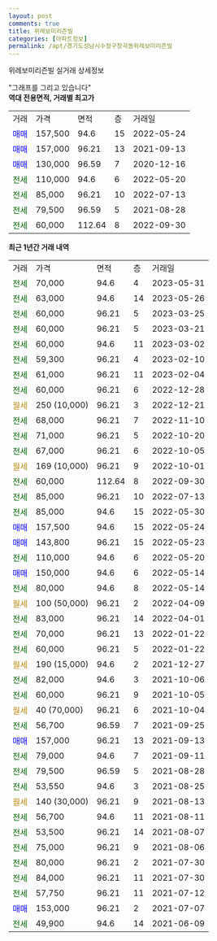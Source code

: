```yaml
---
layout: post
comments: true
title: 위례보미리즌빌
categories: [아파트정보]
permalink: /apt/경기도성남시수정구창곡동위례보미리즌빌
---
```


위례보미리즌빌 실거래 상세정보

<script type="text/javascript">
  google.charts.load('current', {'packages':['line', 'corechart']});
  google.charts.setOnLoadCallback(drawChart);

  function drawChart() {
    var data = new google.visualization.DataTable();
    data.addColumn('date', '거래일');
    data.addColumn('number', "매매");
    data.addColumn('number', "전세");
    data.addColumn('number', "전매");

    data.addRows([[new Date(Date.parse("2023-05-31")), null, 70000, null], [new Date(Date.parse("2023-05-26")), null, 63000, null], [new Date(Date.parse("2023-03-25")), null, 60000, null], [new Date(Date.parse("2023-03-21")), null, 60000, null], [new Date(Date.parse("2023-03-02")), null, 60000, null], [new Date(Date.parse("2023-02-10")), null, 59300, null], [new Date(Date.parse("2023-02-04")), null, 61000, null], [new Date(Date.parse("2022-12-28")), null, 60000, null], [new Date(Date.parse("2022-12-21")), null, null, null], [new Date(Date.parse("2022-11-10")), null, 68000, null], [new Date(Date.parse("2022-10-20")), null, 71000, null], [new Date(Date.parse("2022-10-05")), null, 67000, null], [new Date(Date.parse("2022-10-01")), null, null, null], [new Date(Date.parse("2022-09-30")), null, 60000, null], [new Date(Date.parse("2022-07-13")), null, 85000, null], [new Date(Date.parse("2022-05-30")), null, 85000, null], [new Date(Date.parse("2022-05-24")), 157500, null, null], [new Date(Date.parse("2022-05-23")), 143800, null, null], [new Date(Date.parse("2022-05-20")), null, 110000, null], [new Date(Date.parse("2022-05-14")), 150000, null, null], [new Date(Date.parse("2022-05-14")), null, 80000, null], [new Date(Date.parse("2022-04-09")), null, null, null], [new Date(Date.parse("2022-04-01")), null, 83000, null], [new Date(Date.parse("2022-01-22")), null, 70000, null], [new Date(Date.parse("2022-01-22")), null, 60000, null], [new Date(Date.parse("2021-12-27")), null, null, null], [new Date(Date.parse("2021-10-06")), null, 82000, null], [new Date(Date.parse("2021-10-05")), null, 60000, null], [new Date(Date.parse("2021-10-04")), null, null, null], [new Date(Date.parse("2021-09-25")), null, 56700, null], [new Date(Date.parse("2021-09-13")), 157000, null, null], [new Date(Date.parse("2021-09-11")), null, 79000, null], [new Date(Date.parse("2021-08-28")), null, 79500, null], [new Date(Date.parse("2021-08-25")), null, 53550, null], [new Date(Date.parse("2021-08-13")), null, null, null], [new Date(Date.parse("2021-08-11")), null, 56700, null], [new Date(Date.parse("2021-08-07")), null, 53500, null], [new Date(Date.parse("2021-08-06")), null, 75000, null], [new Date(Date.parse("2021-07-30")), null, 80000, null], [new Date(Date.parse("2021-07-30")), null, 84000, null], [new Date(Date.parse("2021-07-12")), null, 57750, null], [new Date(Date.parse("2021-07-07")), 153000, null, null], [new Date(Date.parse("2021-06-09")), null, 49900, null]]);

    var options = {
      hAxis: {
        format: 'yyyy/MM/dd'
      },    
      lineWidth: 0,
      pointsVisible: true,    
      title: '최근 1년간 유형별 실거래가 분포',
      legend: { position: 'bottom' }
    };

    var formatter = new google.visualization.NumberFormat({pattern:'###,###'} );
    formatter.format(data, 1);
    formatter.format(data, 2);
    
    setTimeout(function() {
        var chart = new google.visualization.LineChart(document.getElementById('columnchart_material'));
        chart.draw(data, (options));
        document.getElementById('loading').style.display = 'none';
    }, 200);
  }
</script>


<div id="loading" style="z-index:20; display: block; margin-left: 0px">"그래프를 그리고 있습니다"</div>
<div id="columnchart_material" style="width: 95%; margin-left: 0px; display: block"></div>
<!-- contents start -->
<b>역대 전용면적, 거래별 최고가</b>
<table class="sortable">
    <tr>
      <td>거래</td>
      <td>가격</td>
      <td>면적</td>
      <td>층</td>
      <td>거래일</td>
    </tr>
        <tr>
          <td><a style="color: blue">매매</a></td>
          <td>157,500</td>
          <td>94.6</td>
          <td>15</td>
          <td>2022-05-24</td>
        </tr>            <tr>
          <td><a style="color: blue">매매</a></td>
          <td>157,000</td>
          <td>96.21</td>
          <td>13</td>
          <td>2021-09-13</td>
        </tr>            <tr>
          <td><a style="color: blue">매매</a></td>
          <td>130,000</td>
          <td>96.59</td>
          <td>7</td>
          <td>2020-12-16</td>
        </tr>        
        <tr>
              <td><a style="color: darkgreen">전세</a></td>
              <td>110,000</td>
              <td>94.6</td>
              <td>6</td>
              <td>2022-05-20</td>
            </tr>            <tr>
              <td><a style="color: darkgreen">전세</a></td>
              <td>85,000</td>
              <td>96.21</td>
              <td>10</td>
              <td>2022-07-13</td>
            </tr>            <tr>
              <td><a style="color: darkgreen">전세</a></td>
              <td>79,500</td>
              <td>96.59</td>
              <td>5</td>
              <td>2021-08-28</td>
            </tr>            <tr>
              <td><a style="color: darkgreen">전세</a></td>
              <td>60,000</td>
              <td>112.64</td>
              <td>8</td>
              <td>2022-09-30</td>
            </tr>        
    
</table>

<b>최근 1년간 거래 내역</b>

<table class="sortable">
    <tr>
      <td>거래</td>
      <td>가격</td>
      <td>면적</td>
      <td>층</td>
      <td>거래일</td>
    </tr>
    <tr>
      <td><a style="color: darkgreen">전세</a></td>
      <td>70,000</td>
      <td>94.6</td>
      <td>4</td>
      <td>2023-05-31</td>
    </tr>          <tr>
      <td><a style="color: darkgreen">전세</a></td>
      <td>63,000</td>
      <td>94.6</td>
      <td>14</td>
      <td>2023-05-26</td>
    </tr>          <tr>
      <td><a style="color: darkgreen">전세</a></td>
      <td>60,000</td>
      <td>96.21</td>
      <td>5</td>
      <td>2023-03-25</td>
    </tr>          <tr>
      <td><a style="color: darkgreen">전세</a></td>
      <td>60,000</td>
      <td>96.21</td>
      <td>5</td>
      <td>2023-03-21</td>
    </tr>          <tr>
      <td><a style="color: darkgreen">전세</a></td>
      <td>60,000</td>
      <td>94.6</td>
      <td>11</td>
      <td>2023-03-02</td>
    </tr>          <tr>
      <td><a style="color: darkgreen">전세</a></td>
      <td>59,300</td>
      <td>96.21</td>
      <td>4</td>
      <td>2023-02-10</td>
    </tr>          <tr>
      <td><a style="color: darkgreen">전세</a></td>
      <td>61,000</td>
      <td>96.21</td>
      <td>11</td>
      <td>2023-02-04</td>
    </tr>          <tr>
      <td><a style="color: darkgreen">전세</a></td>
      <td>60,000</td>
      <td>96.21</td>
      <td>6</td>
      <td>2022-12-28</td>
    </tr>          <tr>
      <td><a style="color: darkgoldenrod">월세</a></td>
      <td>250 (10,000)</td>
      <td>96.21</td>
      <td>3</td>
      <td>2022-12-21</td>
    </tr>          <tr>
      <td><a style="color: darkgreen">전세</a></td>
      <td>68,000</td>
      <td>96.21</td>
      <td>7</td>
      <td>2022-11-10</td>
    </tr>          <tr>
      <td><a style="color: darkgreen">전세</a></td>
      <td>71,000</td>
      <td>96.21</td>
      <td>5</td>
      <td>2022-10-20</td>
    </tr>          <tr>
      <td><a style="color: darkgreen">전세</a></td>
      <td>67,000</td>
      <td>96.21</td>
      <td>6</td>
      <td>2022-10-05</td>
    </tr>          <tr>
      <td><a style="color: darkgoldenrod">월세</a></td>
      <td>169 (10,000)</td>
      <td>96.21</td>
      <td>9</td>
      <td>2022-10-01</td>
    </tr>          <tr>
      <td><a style="color: darkgreen">전세</a></td>
      <td>60,000</td>
      <td>112.64</td>
      <td>8</td>
      <td>2022-09-30</td>
    </tr>          <tr>
      <td><a style="color: darkgreen">전세</a></td>
      <td>85,000</td>
      <td>96.21</td>
      <td>10</td>
      <td>2022-07-13</td>
    </tr>          <tr>
      <td><a style="color: darkgreen">전세</a></td>
      <td>85,000</td>
      <td>94.6</td>
      <td>15</td>
      <td>2022-05-30</td>
    </tr>          <tr>
      <td><a style="color: blue">매매</a></td>
      <td>157,500</td>
      <td>94.6</td>
      <td>15</td>
      <td>2022-05-24</td>
    </tr>          <tr>
      <td><a style="color: blue">매매</a></td>
      <td>143,800</td>
      <td>96.21</td>
      <td>15</td>
      <td>2022-05-23</td>
    </tr>          <tr>
      <td><a style="color: darkgreen">전세</a></td>
      <td>110,000</td>
      <td>94.6</td>
      <td>6</td>
      <td>2022-05-20</td>
    </tr>          <tr>
      <td><a style="color: blue">매매</a></td>
      <td>150,000</td>
      <td>94.6</td>
      <td>6</td>
      <td>2022-05-14</td>
    </tr>          <tr>
      <td><a style="color: darkgreen">전세</a></td>
      <td>80,000</td>
      <td>94.6</td>
      <td>8</td>
      <td>2022-05-14</td>
    </tr>          <tr>
      <td><a style="color: darkgoldenrod">월세</a></td>
      <td>100 (50,000)</td>
      <td>96.21</td>
      <td>2</td>
      <td>2022-04-09</td>
    </tr>          <tr>
      <td><a style="color: darkgreen">전세</a></td>
      <td>83,000</td>
      <td>96.21</td>
      <td>14</td>
      <td>2022-04-01</td>
    </tr>          <tr>
      <td><a style="color: darkgreen">전세</a></td>
      <td>70,000</td>
      <td>96.21</td>
      <td>13</td>
      <td>2022-01-22</td>
    </tr>          <tr>
      <td><a style="color: darkgreen">전세</a></td>
      <td>60,000</td>
      <td>96.21</td>
      <td>5</td>
      <td>2022-01-22</td>
    </tr>          <tr>
      <td><a style="color: darkgoldenrod">월세</a></td>
      <td>190 (15,000)</td>
      <td>94.6</td>
      <td>2</td>
      <td>2021-12-27</td>
    </tr>          <tr>
      <td><a style="color: darkgreen">전세</a></td>
      <td>82,000</td>
      <td>94.6</td>
      <td>3</td>
      <td>2021-10-06</td>
    </tr>          <tr>
      <td><a style="color: darkgreen">전세</a></td>
      <td>60,000</td>
      <td>96.21</td>
      <td>9</td>
      <td>2021-10-05</td>
    </tr>          <tr>
      <td><a style="color: darkgoldenrod">월세</a></td>
      <td>40 (70,000)</td>
      <td>96.21</td>
      <td>6</td>
      <td>2021-10-04</td>
    </tr>          <tr>
      <td><a style="color: darkgreen">전세</a></td>
      <td>56,700</td>
      <td>96.59</td>
      <td>7</td>
      <td>2021-09-25</td>
    </tr>          <tr>
      <td><a style="color: blue">매매</a></td>
      <td>157,000</td>
      <td>96.21</td>
      <td>13</td>
      <td>2021-09-13</td>
    </tr>          <tr>
      <td><a style="color: darkgreen">전세</a></td>
      <td>79,000</td>
      <td>94.6</td>
      <td>7</td>
      <td>2021-09-11</td>
    </tr>          <tr>
      <td><a style="color: darkgreen">전세</a></td>
      <td>79,500</td>
      <td>96.59</td>
      <td>5</td>
      <td>2021-08-28</td>
    </tr>          <tr>
      <td><a style="color: darkgreen">전세</a></td>
      <td>53,550</td>
      <td>94.6</td>
      <td>3</td>
      <td>2021-08-25</td>
    </tr>          <tr>
      <td><a style="color: darkgoldenrod">월세</a></td>
      <td>140 (30,000)</td>
      <td>96.21</td>
      <td>9</td>
      <td>2021-08-13</td>
    </tr>          <tr>
      <td><a style="color: darkgreen">전세</a></td>
      <td>56,700</td>
      <td>94.6</td>
      <td>11</td>
      <td>2021-08-11</td>
    </tr>          <tr>
      <td><a style="color: darkgreen">전세</a></td>
      <td>53,500</td>
      <td>96.21</td>
      <td>14</td>
      <td>2021-08-07</td>
    </tr>          <tr>
      <td><a style="color: darkgreen">전세</a></td>
      <td>75,000</td>
      <td>96.21</td>
      <td>9</td>
      <td>2021-08-06</td>
    </tr>          <tr>
      <td><a style="color: darkgreen">전세</a></td>
      <td>80,000</td>
      <td>96.21</td>
      <td>2</td>
      <td>2021-07-30</td>
    </tr>          <tr>
      <td><a style="color: darkgreen">전세</a></td>
      <td>84,000</td>
      <td>96.21</td>
      <td>11</td>
      <td>2021-07-30</td>
    </tr>          <tr>
      <td><a style="color: darkgreen">전세</a></td>
      <td>57,750</td>
      <td>96.21</td>
      <td>11</td>
      <td>2021-07-12</td>
    </tr>          <tr>
      <td><a style="color: blue">매매</a></td>
      <td>153,000</td>
      <td>96.21</td>
      <td>2</td>
      <td>2021-07-07</td>
    </tr>          <tr>
      <td><a style="color: darkgreen">전세</a></td>
      <td>49,900</td>
      <td>94.6</td>
      <td>14</td>
      <td>2021-06-09</td>
    </tr>      </table>
<!-- contents end -->    

